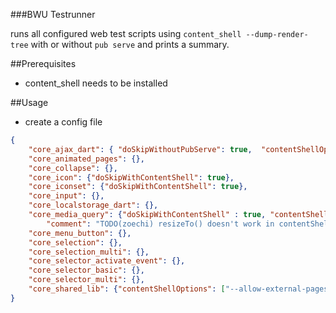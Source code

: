 ###BWU Testrunner

runs all configured web test scripts using `content_shell --dump-render-tree`
with or without `pub serve`
and prints a summary.

##Prerequisites
- content_shell needs to be installed

##Usage

- create a config file

```json
{
    "core_ajax_dart": { "doSkipWithoutPubServe": true,  "contentShellOptions": ["--allow-external-pages", "--allow-file-access-from-files"] },
    "core_animated_pages": {},
    "core_collapse": {},
    "core_icon": {"doSkipWithContentShell": true},
    "core_iconset": {"doSkipWithContentShell": true},
    "core_input": {},
    "core_localstorage_dart": {},
    "core_media_query": {"doSkipWithContentShell" : true, "contentShellOptions": ["--disable-popup-blocking"],
        "comment": "TODO(zoechi) resizeTo() doesn't work in contentShell see https://code.google.com/p/dart/issues/detail?id=20273"},
    "core_menu_button": {},
    "core_selection": {},
    "core_selection_multi": {},
    "core_selector_activate_event": {},
    "core_selector_basic": {},
    "core_selector_multi": {},
    "core_shared_lib": {"contentShellOptions": ["--allow-external-pages", "--allow-file-access-from-files"]}
}
```
